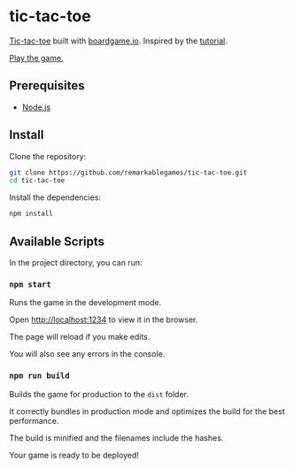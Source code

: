# tic-tac-toe

[Tic-tac-toe](https://wikipedia.org/wiki/Tic-tac-toe) built with [boardgame.io](https://boardgame.io/). Inspired by the [tutorial](https://boardgame.io/documentation/#/tutorial).

[Play the game.](https://remarkablegames.org/tic-tac-toe/)

## Prerequisites

- [Node.js](https://nodejs.org/en/download/)

## Install

Clone the repository:

```sh
git clone https://github.com/remarkablegames/tic-tac-toe.git
cd tic-tac-toe
```

Install the dependencies:

```sh
npm install
```

## Available Scripts

In the project directory, you can run:

### `npm start`

Runs the game in the development mode.

Open [http://localhost:1234](http://localhost:1234) to view it in the browser.

The page will reload if you make edits.

You will also see any errors in the console.

### `npm run build`

Builds the game for production to the `dist` folder.

It correctly bundles in production mode and optimizes the build for the best performance.

The build is minified and the filenames include the hashes.

Your game is ready to be deployed!
